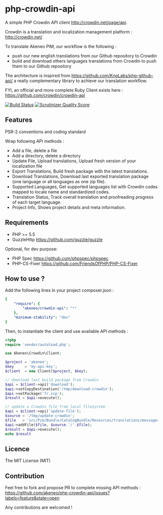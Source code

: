 php-crowdin-api
===============

A simple PHP Crowdin API client http://crowdin.net/page/api.

Crowdin is a translation and localization management platform : http://crowdin.net/

To translate Akeneo PIM, our workflow is the following :
* push our new english translations from our Github repository to Crowdin
* build and download others languages translations from Crowdin to push them to our Github repository

The architecture is inspired from https://github.com/KnpLabs/php-github-api/ a really complementary library to achieve our translation workflow.

FYI, an official and more complete Ruby Client exists here : https://github.com/crowdin/crowdin-api

[![Build Status](https://travis-ci.org/akeneo/php-crowdin-api.png)](https://travis-ci.org/akeneo/php-crowdin-api) [![Scrutinizer Quality Score](https://scrutinizer-ci.com/g/akeneo/php-crowdin-api/badges/quality-score.png?s=6f2062a3c333671eb8112a79d3c5f6118f0ad496)](https://scrutinizer-ci.com/g/akeneo/php-crowdin-api/)

Features
--------

PSR-2 conventions and coding standard

Wrap following API methods :
* Add a file, delete a file
* Add a directory, delete a directory
* Update File, Upload translations, Upload fresh version of your localization file
* Export Translations, Build fresh package with the latest translations.
* Download Translations, Download last exported translation package (one language or all languages as one zip file).
* Supported Languages, Get supported languages list with Crowdin codes mapped to locale name and standardized codes.
* Translation Status, Track overall translation and proofreading progress of each target language.
* Project Info, Shows project details and meta information.

Requirements
------------

* PHP >= 5.5
* GuzzleHttp https://github.com/guzzle/guzzle

Optional, for dev purpose:

* PHP Spec https://github.com/phpspec/phpspec
* PHP-CS-Fixer https://github.com/FriendsOfPHP/PHP-CS-Fixer

How to use ?
------------

Add the following lines in your project composer.json :
```yaml
{
    "require": {
        "akeneo/crowdin-api": "*"
    },
    "minimum-stability": "dev"
}
```

Then, to instantiate the client and use available API methods :
```php
<?php
require 'vendor/autoload.php';

use Akeneo\Crowdin\Client;

$project = 'akeneo';
$key     = 'my-api-key';
$client  = new Client($project, $key);

// download last build package from Crowdin
$api = $client->api('download');
$api->setCopyDestination('/tmp/download-crowdin');
$api->setPackage('fr.zip');
$result = $api->execute();

// update a Crowdin file from local filesystem
$api = $client->api('update-file');
$source = '/tmp/update-crowdin';
$file   = 'src/Pim/Bundle/CatalogBundle/Resources/translations/messages.en.yml';
$api->addFile($file, $source.'/'.$file);
$result = $api->execute();
echo $result

```

Licence
-------

The MIT License (MIT)

Contribution
------------

Feel free to fork and propose PR to complete missing API methods : https://github.com/akeneo/php-crowdin-api/issues?labels=feature&state=open

Any contributions are welcomed !


